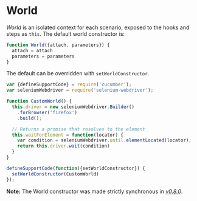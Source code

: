 # World

*World* is an isolated context for each scenario, exposed to the hooks and steps as `this`.
The default world constructor is:
```js
function World({attach, parameters}) {
  attach = attach
  parameters = parameters
}
```

The default can be overridden with `setWorldConstructor`.
```javascript
var {defineSupportCode} = require('cucumber');
var seleniumWebdriver = require('selenium-webdriver');

function CustomWorld() {
  this.driver = new seleniumWebdriver.Builder()
    .forBrowser('firefox')
    .build();

  // Returns a promise that resolves to the element
  this.waitForElement = function(locator) {
    var condition = seleniumWebdriver.until.elementLocated(locator);
    return this.driver.wait(condition)
  }
}

defineSupportCode(function({setWorldConstructor}) {
  setWorldConstructor(CustomWorld)
});
```

**Note:** The World constructor was made strictly synchronous in *[v0.8.0](https://github.com/cucumber/cucumber-js/releases/tag/v0.8.0)*.
